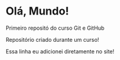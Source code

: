 # Olá, Mundo!
 Primeiro repositó do curso Git e GitHub

Repositório criado durante um curso!

Essa linha eu adicionei diretamente no site! 
